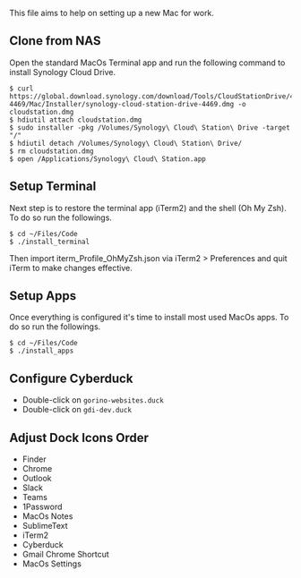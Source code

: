 This file aims to help on setting up a new Mac for work.

## Clone from NAS
Open the standard MacOs Terminal app and run the following command to install Synology Cloud Drive.
```
$ curl https://global.download.synology.com/download/Tools/CloudStationDrive/4.3.3-4469/Mac/Installer/synology-cloud-station-drive-4469.dmg -o cloudstation.dmg
$ hdiutil attach cloudstation.dmg
$ sudo installer -pkg /Volumes/Synology\ Cloud\ Station\ Drive -target "/"
$ hdiutil detach /Volumes/Synology\ Cloud\ Station\ Drive/
$ rm cloudstation.dmg
$ open /Applications/Synology\ Cloud\ Station.app
```

##  Setup Terminal
Next step is to restore the terminal app (iTerm2) and the shell (Oh My Zsh). To do so run the followings.
```
$ cd ~/Files/Code
$ ./install_terminal
```
Then import iterm_Profile_OhMyZsh.json via iTerm2 > Preferences and quit iTerm to make changes effective.


## Setup Apps
Once everything is configured it's time to install most used MacOs apps. To do so run the followings.
```
$ cd ~/Files/Code
$ ./install_apps
```

## Configure Cyberduck
* Double-click on `gorino-websites.duck`
* Double-click on `gdi-dev.duck`


## Adjust Dock Icons Order
* Finder
* Chrome
* Outlook
* Slack
* Teams
* 1Password
* MacOs Notes
* SublimeText
* iTerm2
* Cyberduck
* Gmail Chrome Shortcut
* MacOs Settings
